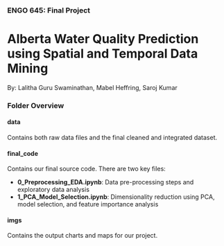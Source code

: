### ENGO 645: Final Project

# Alberta Water Quality Prediction using Spatial and Temporal Data Mining 

By: Lalitha Guru Swaminathan, Mabel Heffring, Saroj Kumar

### Folder Overview

#### data

Contains both raw data files and the final cleaned and integrated dataset.

#### final_code

Contains our final source code. There are two key files:
- **0_Preprocessing_EDA.ipynb**: Data pre-processing steps and exploratory data analysis
- **1_PCA_Model_Selection.ipynb**: Dimensionality reduction using PCA, model selection, and feature importance analysis

#### imgs

Contains the output charts and maps for our project.
